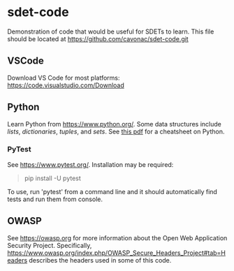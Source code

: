 # sdet-code
Demonstration of code that would be useful for SDETs to learn. This file should be located at https://github.com/cavonac/sdet-code.git

## VSCode
Download VS Code for most platforms: https://code.visualstudio.com/Download

## Python
Learn Python from https://www.python.org/. Some data structures include <i>lists</i>, <i>dictionaries</i>, <i>tuples</i>, and <i>sets</i>. See <a href="https://perso.limsi.fr/pointal/_media/python:cours:mementopython3-english.pdf">this pdf</a> for a cheatsheet on Python. 

### PyTest
See https://www.pytest.org/. Installation may be required:
<blockquote>pip install -U pytest</blockquote>
To use, run 'pytest' from a command line and it should automatically find tests and run them from console. 

## OWASP
See https://owasp.org for more information about the Open Web Application Security Project. Specifically, https://www.owasp.org/index.php/OWASP_Secure_Headers_Project#tab=Headers describes the headers used in some of this code. 
